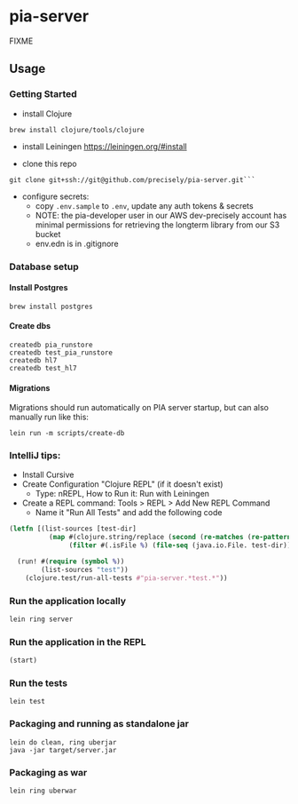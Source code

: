 # pia-server

FIXME


## Usage

### Getting Started

* install Clojure

```shell
brew install clojure/tools/clojure
```

* install Leiningen
https://leiningen.org/#install

* clone this repo
```shell
git clone git+ssh://git@github.com/precisely/pia-server.git```
```
* configure secrets:
  - copy `.env.sample` to `.env`, update any auth tokens & secrets
  - NOTE: the pia-developer user in our AWS dev-precisely account has minimal permissions for retrieving the longterm library from our S3 bucket    
  - env.edn is in .gitignore


### Database setup

#### Install Postgres

```shell
brew install postgres
```

#### Create dbs

```shell
createdb pia_runstore
createdb test_pia_runstore
createdb hl7
createdb test_hl7
```

#### Migrations

Migrations should run automatically on PIA server startup, but can also manually run like this:
```shell
lein run -m scripts/create-db
```

### IntelliJ tips:

* Install Cursive
* Create Configuration "Clojure REPL" (if it doesn't exist) 
   - Type: nREPL, How to Run it: Run with Leiningen
* Create a REPL command: Tools > REPL > Add New REPL Command
  - Name it "Run All Tests" and add the following code
```clojure
(letfn [(list-sources [test-dir]
          (map #(clojure.string/replace (second (re-matches (re-pattern (str test-dir "/(.*)\\.clj?$")) (.getPath %))) "/" ".")
               (filter #(.isFile %) (file-seq (java.io.File. test-dir)))))]

  (run! #(require (symbol %))
        (list-sources "test"))
    (clojure.test/run-all-tests #"pia-server.*test.*"))
```

### Run the application locally

```bash
lein ring server
```

### Run the application in the REPL

```clojure
(start)
```

### Run the tests

`lein test`

### Packaging and running as standalone jar

```
lein do clean, ring uberjar
java -jar target/server.jar
```

### Packaging as war

`lein ring uberwar`
